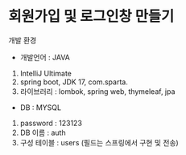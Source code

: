 # 회원가입 및 로그인창 만들기

개발 환경
- 개발언어 : JAVA
1. IntelliJ Ultimate
2. spring boot, JDK 17, com.sparta.
3. 라이브러리 : lombok, spring web, thymeleaf, jpa

- DB : MYSQL
1. password : 123123
2. DB 이름 : auth
3. 구성 테이블 : users (필드는 스프링에서 구현 및 전송)
